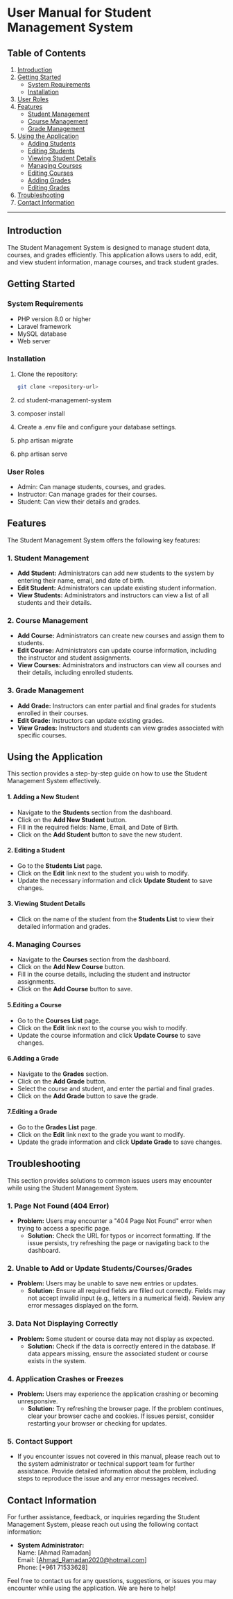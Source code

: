 # User Manual for Student Management System

## Table of Contents
1. [Introduction](#introduction)
2. [Getting Started](#getting-started)
   - [System Requirements](#system-requirements)
   - [Installation](#installation)
3. [User Roles](#user-roles)
4. [Features](#features)
   - [Student Management](#student-management)
   - [Course Management](#course-management)
   - [Grade Management](#grade-management)
5. [Using the Application](#using-the-application)
   - [Adding Students](#adding-students)
   - [Editing Students](#editing-students)
   - [Viewing Student Details](#viewing-student-details)
   - [Managing Courses](#managing-courses)
   - [Editing Courses](#editing-courses)
   - [Adding Grades](#adding-grades)
   - [Editing Grades](#editing-grades)
6. [Troubleshooting](#troubleshooting)
7. [Contact Information](#contact-information)

---

## Introduction
The Student Management System is designed to manage student data, courses, and grades efficiently. This application allows users to add, edit, and view student information, manage courses, and track student grades.

## Getting Started

### System Requirements
- PHP version 8.0 or higher
- Laravel framework
- MySQL database
- Web server

### Installation
1. Clone the repository:
   ```bash
   git clone <repository-url>

2. cd student-management-system

3. composer install

4. Create a .env file and configure your database settings.

5. php artisan migrate

6. php artisan serve

### User Roles
- Admin: Can manage students, courses, and grades.
- Instructor: Can manage grades for their courses.
- Student: Can view their details and grades.

## Features

The Student Management System offers the following key features:

### 1. Student Management
- **Add Student:** Administrators can add new students to the system by entering their name, email, and date of birth.
- **Edit Student:** Administrators can update existing student information.
- **View Students:** Administrators and instructors can view a list of all students and their details.

### 2. Course Management
- **Add Course:** Administrators can create new courses and assign them to students.
- **Edit Course:** Administrators can update course information, including the instructor and student assignments.
- **View Courses:** Administrators and instructors can view all courses and their details, including enrolled students.

### 3. Grade Management
- **Add Grade:** Instructors can enter partial and final grades for students enrolled in their courses.
- **Edit Grade:** Instructors can update existing grades.
- **View Grades:** Instructors and students can view grades associated with specific courses.

## Using the Application

This section provides a step-by-step guide on how to use the Student Management System effectively.

#### 1. Adding a New Student
- Navigate to the **Students** section from the dashboard.
- Click on the **Add New Student** button.
- Fill in the required fields: Name, Email, and Date of Birth.
- Click on the **Add Student** button to save the new student.

#### 2. Editing a Student
- Go to the **Students List** page.
- Click on the **Edit** link next to the student you wish to modify.
- Update the necessary information and click **Update Student** to save changes.

#### 3. Viewing Student Details
- Click on the name of the student from the **Students List** to view their detailed information and grades.

### 4. Managing Courses
- Navigate to the **Courses** section from the dashboard.
- Click on the **Add New Course** button.
- Fill in the course details, including the student and instructor assignments.
- Click on the **Add Course** button to save.

#### 5.Editing a Course
- Go to the **Courses List** page.
- Click on the **Edit** link next to the course you wish to modify.
- Update the course information and click **Update Course** to save changes.


#### 6.Adding a Grade
- Navigate to the **Grades** section.
- Click on the **Add Grade** button.
- Select the course and student, and enter the partial and final grades.
- Click on the **Add Grade** button to save the grade.

#### 7.Editing a Grade
- Go to the **Grades List** page.
- Click on the **Edit** link next to the grade you want to modify.
- Update the grade information and click **Update Grade** to save changes.

## Troubleshooting

This section provides solutions to common issues users may encounter while using the Student Management System.

### 1. Page Not Found (404 Error)
- **Problem:** Users may encounter a "404 Page Not Found" error when trying to access a specific page.
  - **Solution:** Check the URL for typos or incorrect formatting. If the issue persists, try refreshing the page or navigating back to the dashboard.

### 2. Unable to Add or Update Students/Courses/Grades
- **Problem:** Users may be unable to save new entries or updates.
  - **Solution:** Ensure all required fields are filled out correctly. Fields may not accept invalid input (e.g., letters in a numerical field). Review any error messages displayed on the form.

### 3. Data Not Displaying Correctly
- **Problem:** Some student or course data may not display as expected.
  - **Solution:** Check if the data is correctly entered in the database. If data appears missing, ensure the associated student or course exists in the system.

### 4. Application Crashes or Freezes
- **Problem:** Users may experience the application crashing or becoming unresponsive.
  - **Solution:** Try refreshing the browser page. If the problem continues, clear your browser cache and cookies. If issues persist, consider restarting your browser or checking for updates.

### 5. Contact Support
- If you encounter issues not covered in this manual, please reach out to the system administrator or technical support team for further assistance. Provide detailed information about the problem, including steps to reproduce the issue and any error messages received.

## Contact Information

For further assistance, feedback, or inquiries regarding the Student Management System, please reach out using the following contact information:

- **System Administrator:**  
  Name: [Ahmad Ramadan]  
  Email: [Ahmad_Ramadan2020@hotmail.com]  
  Phone: [+961 71533628]  
 

Feel free to contact us for any questions, suggestions, or issues you may encounter while using the application. We are here to help!

